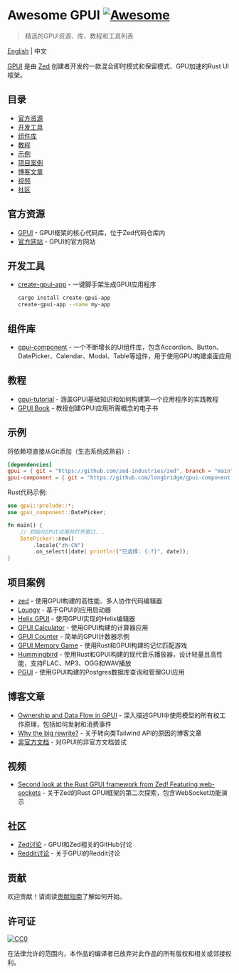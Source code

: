 # Awesome GPUI [![Awesome](https://awesome.re/badge.svg)](https://awesome.re)

> 精选的GPUI资源、库、教程和工具列表

[English](README_EN.md) | 中文

[GPUI](https://www.gpui.rs/) 是由 [Zed](https://zed.dev/) 创建者开发的一款混合即时模式和保留模式、GPU加速的Rust UI框架。

## 目录

- [官方资源](#官方资源)
- [开发工具](#开发工具)
- [组件库](#组件库)
- [教程](#教程)
- [示例](#示例)
- [项目案例](#项目案例)
- [博客文章](#博客文章)
- [视频](#视频)
- [社区](#社区)

## 官方资源

- [GPUI](https://github.com/zed-industries/zed/tree/main/crates/gpui) - GPUI框架的核心代码库，位于Zed代码仓库内
- [官方网站](https://www.gpui.rs/) - GPUI的官方网站

## 开发工具

- [create-gpui-app](https://github.com/brscrt/create-gpui-app) - 一键脚手架生成GPUI应用程序
  ```bash
  cargo install create-gpui-app
  create-gpui-app --name my-app
  ```

## 组件库

- [gpui-component](https://github.com/longbridge/gpui-component) - 一个不断增长的UI组件库，包含Accordion、Button、DatePicker、Calendar、Modal、Table等组件，用于使用GPUI构建桌面应用

## 教程

- [gpui-tutorial](https://github.com/hedge-ops/gpui-tutorial) - 涵盖GPUI基础知识和如何构建第一个应用程序的实践教程
- [GPUI Book](https://github.com/MatinAniss/gpui-book) - 教授创建GPUI应用所需概念的电子书

## 示例

将依赖项直接从Git添加（生态系统成熟前）:

```toml
[dependencies]
gpui = { git = "https://github.com/zed-industries/zed", branch = "main" }
gpui-component = { git = "https://github.com/longbridge/gpui-component.git" }
```

Rust代码示例:

```rust
use gpui::prelude::*;
use gpui_component::DatePicker;

fn main() {
    // 初始化GPUI应用并打开窗口...
    DatePicker::new()
        .locale("zh-CN")
        .on_select(|date| println!("已选择: {:?}", date));
}
```

## 项目案例

- [zed](https://github.com/zed-industries/zed) - 使用GPUI构建的高性能、多人协作代码编辑器
- [Loungy](https://github.com/MatthiasGrandl/Loungy) - 基于GPUI的应用启动器
- [Helix GPUI](https://github.com/polachok/helix-gpui) - 使用GPUI实现的Helix编辑器
- [GPUI Calculator](https://github.com/kriskw1999/gpui-calculator) - 使用GPUI构建的计算器应用
- [GPUI Counter](https://github.com/derrickpersson/gpui-simple-counter) - 简单的GPUI计数器示例
- [GPUI Memory Game](https://github.com/justjavac/gpui-memory-game) - 使用Rust和GPUI构建的记忆匹配游戏
- [Hummingbird](https://github.com/143mailliw/hummingbird) - 使用Rust和GPUI构建的现代音乐播放器，设计轻量且高性能，支持FLAC、MP3、OGG和WAV播放
- [PGUI](https://github.com/duanebester/pgui) - 使用GPUI构建的Postgres数据库查询和管理GUI应用

## 博客文章

- [Ownership and Data Flow in GPUI](https://zed.dev/blog/gpui-ownership) - 深入描述GPUI中使用模型的所有权工作原理，包括如何发射和消费事件
- [Why the big rewrite?](https://zed.dev/blog/why-the-big-rewrite) - 关于转向类Tailwind API的原因的博客文章
- [非官方文档](https://github.com/Himasnhu-AT/GPUI-docs-unofficial) - 对GPUI的非官方文档尝试

## 视频

- [Second look at the Rust GPUI framework from Zed! Featuring web-sockets](https://www.youtube.com/watch?v=WQt4ur7fcd0) - 关于Zed的Rust GPUI框架的第二次探索，包含WebSocket功能演示

## 社区

- [Zed讨论](https://github.com/zed-industries/zed/discussions) - GPUI和Zed相关的GitHub讨论
- [Reddit讨论](https://www.reddit.com/r/rust/comments/11hu1sc/gpui_ui_framework_from_the_makers_of_zed/) - 关于GPUI的Reddit讨论

## 贡献

欢迎贡献！请阅读[贡献指南](CONTRIBUTING.md)了解如何开始。

## 许可证

[![CC0](https://mirrors.creativecommons.org/presskit/buttons/88x31/svg/cc-zero.svg)](https://creativecommons.org/publicdomain/zero/1.0)

在法律允许的范围内，本作品的编译者已放弃对此作品的所有版权和相关或邻接权利。
